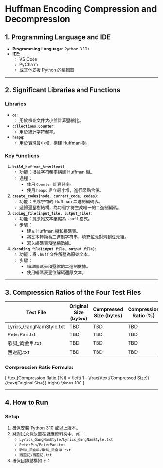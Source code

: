 # Huffman Encoding Compression and Decompression

## 1. Programming Language and IDE
- **Programming Language**: Python 3.10+
- **IDE**: 
  - VS Code
  - PyCharm
  - 或其他支援 Python 的編輯器

---

## 2. Significant Libraries and Functions
### Libraries
- **`os`**:
  - 用於檢查文件大小並計算壓縮比。
- **`collections.Counter`**:
  - 用於統計字符頻率。
- **`heapq`**:
  - 用於實現最小堆，構建 Huffman 樹。

### Key Functions
1. **`build_huffman_tree(text)`**:
   - 功能：根據字符頻率構建 Huffman 樹。
   - 過程：
     - 使用 `Counter` 計算頻率。
     - 使用 `heapq` 建立最小堆，進行節點合併。
2. **`create_codes(node, current_code, codes)`**:
   - 功能：生成字符的 Huffman 二進制編碼表。
   - 遞歸遍歷樹結構，為每個字符生成唯一的二進制編碼。
3. **`coding_file(input_file, output_file)`**:
   - 功能：將原始文本壓縮為 `.huff` 格式。
   - 步驟：
     - 建立 Huffman 樹和編碼表。
     - 將文本轉換為二進制字符串，填充位元對齊到位元組。
     - 寫入編碼表和壓縮數據。
4. **`decoding_file(input_file, output_file)`**:
   - 功能：將 `.huff` 文件解壓為原始文本。
   - 步驟：
     - 讀取編碼表和壓縮的二進制數據。
     - 使用編碼表逐位解碼還原文本。

---

## 3. Compression Ratios of the Four Test Files
| **Test File**             | **Original Size (bytes)** | **Compressed Size (bytes)** | **Compression Ratio (%)** |
|---------------------------|---------------------------|-----------------------------|---------------------------|
| Lyrics_GangNamStyle.txt   | TBD                       | TBD                         | TBD                       |
| PeterPan.txt              | TBD                       | TBD                         | TBD                       |
| 歌詞_黃金甲.txt             | TBD                       | TBD                         | TBD                       |
| 西遊記.txt                 | TBD                       | TBD                         | TBD                       |

### Compression Ratio Formula:
\[
\text{Compression Ratio (\%)} = \left( 1 - \frac{\text{Compressed Size}}{\text{Original Size}} \right) \times 100
\]

---

## 4. How to Run
### Setup
1. 確保安裝 Python 3.10 或以上版本。
2. 將測試文件放置在對應資料夾中，如：
   - `Lyrics_GangNamStyle/Lyrics_GangNamStyle.txt`
   - `PeterPan/PeterPan.txt`
   - `歌詞_黃金甲/歌詞_黃金甲.txt`
   - `西遊記/西遊記.txt`
3. 確保目錄結構如下：
